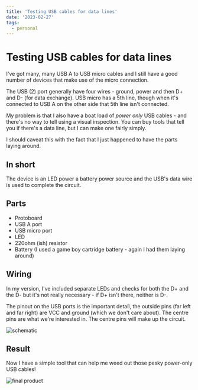 ```yaml
---
title: 'Testing USB cables for data lines'
date: '2023-02-27'
tags:
  - personal
---
```


# Testing USB cables for data lines

I've got many, many USB A to USB micro cables and I still have a good number of devices that make use of the micro connection.

The USB (2) port generally have four wires - ground, power and then D+ and D- (for data exchange). USB micro has a 5th line, though when it's connected to USB A on the other side that 5th line isn't connected.

My problem is that I also have a boat load of _power only_ USB cables - and there's no way to tell using a visual inspection. You can buy tools that tell you if there's a data line, but I can make one fairly simply.

<!--more-->

I should caveat this with the fact that I just happened to have the parts laying around.

## In short

The device is an LED power a battery power source and the USB's data wire is used to complete the circuit.

## Parts

- Protoboard
- USB A port
- USB micro port
- LED
- 220ohm (ish) resistor
- Battery (I used a game boy cartridge battery - again I had them laying around)

## Wiring

In my version, I've included separate LEDs and checks for both the D+ and the D- but it's not really necessary - if D+ isn't there, neither is D-.

The pinout on the USB ports is the important detail, the outside pins (far left and far right) are VCC and ground (which we don't care about). The centre pins are what we're interested in. The centre pins will make up the circuit.

![schematic](/images/schematic-usb.jpg)

## Result

Now I have a simple tool that can help me weed out those pesky power-only USB cables!

![final product](/images/usb-on.jpg)

